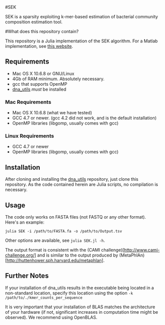 #SEK

SEK is a sparsity exploiting k-mer-based estimation of bacterial community composition estimation tool.

#What does this repository contain?

This repository is a Julia implementation of the SEK algorithm. For a Matlab implementation, see [this website](http://www.kth.se/en/ees/omskolan/organisation/avdelningar/commth/research/software).


## Requirements ##
+ Mac OS X 10.6.8 or GNU/Linux
+ 4Gb of RAM minimum. Absolutely necessary.
+ gcc that supports OpenMP
+ [dna\_utils](http://github.com/EESI/dna-utils/) *must* be installed

### Mac Requirements ###
+ Mac OS X 10.6.8 (what we have tested)
+ GCC 4.7 or newer. (gcc 4.2 did not work, and is the default installation)
+ OpenMP libraries (libgomp, usually comes with gcc)

### Linux Requirements ###
+ GCC 4.7 or newer
+ OpenMP libraries (libgomp, usually comes with gcc)

## Installation ##
After cloning and installing the [dna\_utils](http://github.com/EESI/dna-utils/) repository, just clone this repository. As the code contained herein are Julia scripts, no compilation is necessary.


## Usage ##
The code only works on FASTA files (not FASTQ or any other format).
Here's an example:
```
julia SEK -i /path/to/FASTA.fa -o /path/to/Output.tsv
```

Other options are available, see `julia SEK.jl -h`.

The output format is consistent with the (CAMI challenge)[http://www.cami-challenge.org/] and is similar to the output produced by (MetaPhlAn)[http://huttenhower.sph.harvard.edu/metaphlan].

## Further Notes ##
If your installation of dna_utils results in the executable being located in a non-standard location, specify this location using the option ` -k /path/to/./kmer_counts_per_sequence `

It is very important that your installation of BLAS matches the architecture of your hardware (if not, significant increases in computation time might be observed). We recommend using OpenBLAS.